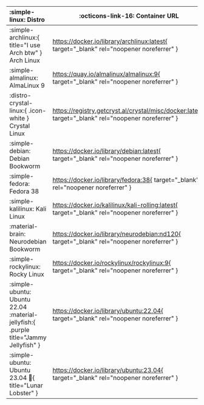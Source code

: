 | :simple-linux: Distro                                                                 | :octicons-link-16: Container URL                                                                     |
| :------------------------------------------------------------------------------------ | ---------------------------------------------------------------------------------------------------- |
| :simple-archlinux:{ title="I use Arch btw" } Arch Linux                                                         | https://docker.io/library/archlinux:latest{ target="_blank" rel="noopener noreferrer" }              |
| :simple-almalinux: AlmaLinux 9                                                        | https://quay.io/almalinux/almalinux:9{ target="_blank" rel="noopener noreferrer" }                   |
| :distro-crystal-linux:{ .icon-white } Crystal Linux                                   | https://registry.getcryst.al/crystal/misc/docker:latest{ target="_blank" rel="noopener noreferrer" } |
| :simple-debian: Debian Bookworm                                                       | https://docker.io/library/debian:latest{ target="_blank" rel="noopener noreferrer" }                 |
| :simple-fedora: Fedora 38                                                                | https://docker.io/library/fedora:38{ target="_blank" rel="noopener noreferrer" }                     |
| :simple-kalilinux: Kali Linux                                                         | https://docker.io/kalilinux/kali-rolling:latest{ target="_blank" rel="noopener noreferrer" }         |
| :material-brain: Neurodebian Bookworm                                                 | https://docker.io/library/neurodebian:nd120{ target="_blank" rel="noopener noreferrer" }             |
| :simple-rockylinux: Rocky Linux                                                       | https://docker.io/rockylinux/rockylinux:9{ target="_blank" rel="noopener noreferrer" }               |
| :simple-ubuntu:  Ubuntu 22.04 :material-jellyfish:{ .purple title="Jammy Jellyfish" } | https://docker.io/library/ubuntu:22.04{ target="_blank" rel="noopener noreferrer" }                  |
| :simple-ubuntu:  Ubuntu 23.04 :lobster:{ title="Lunar Lobster" }                      | https://docker.io/library/ubuntu:23.04{ target="_blank" rel="noopener noreferrer" }                  |





